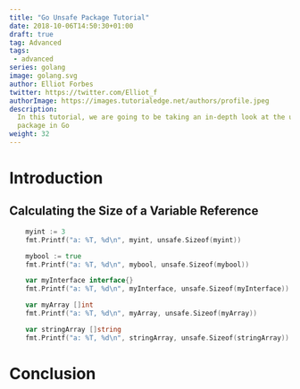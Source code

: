 ```yaml
---
title: "Go Unsafe Package Tutorial"
date: 2018-10-06T14:50:30+01:00
draft: true
tag: Advanced
tags: 
 - advanced
series: golang
image: golang.svg
author: Elliot Forbes
twitter: https://twitter.com/Elliot_f
authorImage: https://images.tutorialedge.net/authors/profile.jpeg
description:
  In this tutorial, we are going to be taking an in-depth look at the unsafe
  package in Go
weight: 32
---
```


# Introduction

## Calculating the Size of a Variable Reference

```go
    myint := 3
    fmt.Printf("a: %T, %d\n", myint, unsafe.Sizeof(myint))

    mybool := true
    fmt.Printf("a: %T, %d\n", mybool, unsafe.Sizeof(mybool))

    var myInterface interface{}
    fmt.Printf("a: %T, %d\n", myInterface, unsafe.Sizeof(myInterface))

    var myArray []int
    fmt.Printf("a: %T, %d\n", myArray, unsafe.Sizeof(myArray))

    var stringArray []string
    fmt.Printf("a: %T, %d\n", stringArray, unsafe.Sizeof(stringArray))
```

# Conclusion
